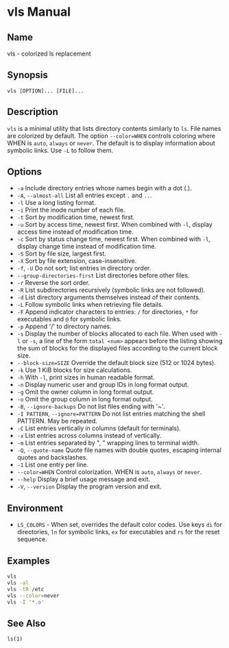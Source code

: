 # vls Manual

## Name
vls - colorized ls replacement

## Synopsis
`vls [OPTION]... [FILE]...`

## Description
`vls` is a minimal utility that lists directory contents similarly to `ls`. File names are colorized by default. The option `--color=WHEN` controls coloring where WHEN is `auto`, `always` or `never`. The default is to display information about symbolic links. Use `-L` to follow them.

## Options
- `-a` Include directory entries whose names begin with a dot (.).
- `-A`, `--almost-all` List all entries except `.` and `..`.
- `-l` Use a long listing format.
- `-i` Print the inode number of each file.
- `-t` Sort by modification time, newest first.
- `-u` Sort by access time, newest first. When combined with `-l`, display access time instead of modification time.
- `-c` Sort by status change time, newest first. When combined with `-l`, display change time instead of modification time.
- `-S` Sort by file size, largest first.
- `-X` Sort by file extension, case-insensitive.
- `-f`, `-U` Do not sort; list entries in directory order.
- `--group-directories-first` List directories before other files.
- `-r` Reverse the sort order.
- `-R` List subdirectories recursively (symbolic links are not followed).
- `-d` List directory arguments themselves instead of their contents.
- `-L` Follow symbolic links when retrieving file details.
- `-F` Append indicator characters to entries: `/` for directories, `*` for executables and `@` for symbolic links.
- `-p` Append '/' to directory names.
- `-s` Display the number of blocks allocated to each file. When used with `-l` or `-s`, a line of the form `total <num>` appears before the listing showing the sum of blocks for the displayed files according to the current block size.
- `--block-size=SIZE` Override the default block size (512 or 1024 bytes).
- `-k` Use 1 KiB blocks for size calculations.
- `-h` With `-l`, print sizes in human readable format.
- `-n` Display numeric user and group IDs in long format output.
- `-g` Omit the owner column in long format output.
- `-o` Omit the group column in long format output.
- `-B`, `--ignore-backups` Do not list files ending with '~'.
- `-I PATTERN`, `--ignore=PATTERN` Do not list entries matching the shell PATTERN. May be repeated.
- `-C` List entries vertically in columns (default for terminals).
- `-x` List entries across columns instead of vertically.
- `-m` List entries separated by ", " wrapping lines to terminal width.
- `-Q`, `--quote-name` Quote file names with double quotes, escaping internal quotes and backslashes.
- `-1` List one entry per line.
- `--color=WHEN` Control colorization. WHEN is `auto`, `always` or `never`.
- `--help` Display a brief usage message and exit.
- `-V`, `--version` Display the program version and exit.

## Environment
- `LS_COLORS` - When set, overrides the default color codes. Use keys `di` for directories, `ln` for symbolic links, `ex` for executables and `rs` for the reset sequence.

## Examples
```sh
vls
vls -al
vls -tR /etc
vls --color=never
vls -I '*.o'
```

## See Also
`ls(1)`
